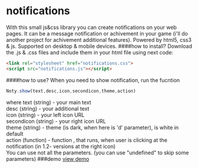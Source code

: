 notifications
=============
With this small js&css library you can create notifications on your web pages. 
It can be a message notification or achivement in your game (i'll do another project for achivement additional features).
Powered by html5, css3 & js. Supported on desktop & mobile devices.
####how to install?
Download the .js & .css files and include them in your html file using next code:
 ```html
<link rel="stylesheet" href="notifications.css">
<script src="notifications.js"></script>
```
####how to use?
When you need to show notification, run the fucntion
```js
Noty.show(text,desc,icon,secondicon,theme,action)
```
where 
text (string) - your main text <br>
desc (string) - your additional text<br>
icon (string) - your left icon URL<br>
secondicon (string) - your right icon URL<br>
theme (string) - theme (is dark, when here is 'd' parameter), is white in default<br>
action (function) - function , that runs, when user is clicking at the notification (in 1.2- versions at the right icon)<br>
You can use not all the parameters. (you can use "undefined" to skip some parameters)
###demo
[view demo](https://rawgit.com/remixer-dec/notifications/master/test.html)